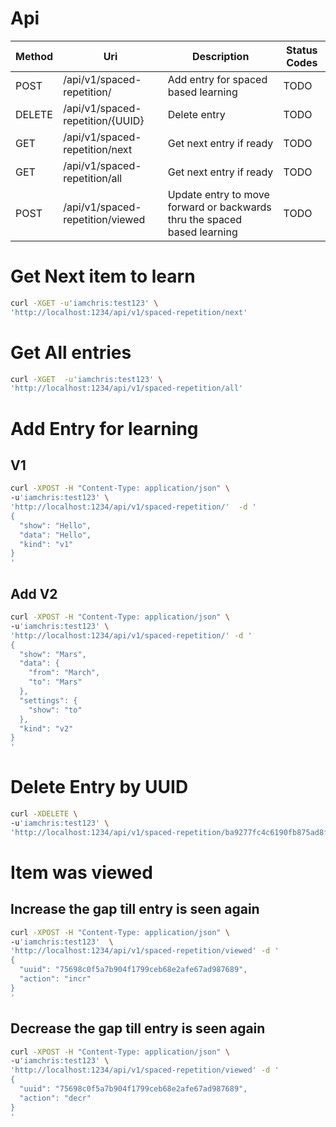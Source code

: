 # Api

| Method | Uri | Description | Status Codes |
| --- | --- | --- | --- |
| POST | /api/v1/spaced-repetition/ | Add entry for spaced based learning | TODO |
| DELETE | /api/v1/spaced-repetition/{UUID} | Delete entry | TODO |
| GET | /api/v1/spaced-repetition/next | Get next entry if ready | TODO |
| GET | /api/v1/spaced-repetition/all | Get next entry if ready | TODO |
| POST | /api/v1/spaced-repetition/viewed | Update entry to move forward or backwards thru the spaced based learning | TODO |


# Get Next item to learn
```sh
curl -XGET -u'iamchris:test123' \
'http://localhost:1234/api/v1/spaced-repetition/next'
```

# Get All entries
```sh
curl -XGET  -u'iamchris:test123' \
'http://localhost:1234/api/v1/spaced-repetition/all'
```



# Add Entry for learning
## V1
```sh
curl -XPOST -H "Content-Type: application/json" \
-u'iamchris:test123' \
'http://localhost:1234/api/v1/spaced-repetition/'  -d '
{
  "show": "Hello",
  "data": "Hello",
  "kind": "v1"
}
'
```

## Add V2
```sh
curl -XPOST -H "Content-Type: application/json" \
-u'iamchris:test123' \
'http://localhost:1234/api/v1/spaced-repetition/' -d '
{
  "show": "Mars",
  "data": {
    "from": "March",
    "to": "Mars"
  },
  "settings": {
    "show": "to"
  },
  "kind": "v2"
}
'
```


# Delete Entry by UUID
```sh
curl -XDELETE \
-u'iamchris:test123' \
'http://localhost:1234/api/v1/spaced-repetition/ba9277fc4c6190fb875ad8f9cee848dba699937f'
```


# Item was viewed
## Increase the gap till entry is seen again
```sh
curl -XPOST -H "Content-Type: application/json" \
-u'iamchris:test123'  \
'http://localhost:1234/api/v1/spaced-repetition/viewed' -d '
{
  "uuid": "75698c0f5a7b904f1799ceb68e2afe67ad987689",
  "action": "incr"
}
'
```


## Decrease the gap till entry is seen again
```sh
curl -XPOST -H "Content-Type: application/json" \
-u'iamchris:test123' \
'http://localhost:1234/api/v1/spaced-repetition/viewed' -d '
{
  "uuid": "75698c0f5a7b904f1799ceb68e2afe67ad987689",
  "action": "decr"
}
'
```
